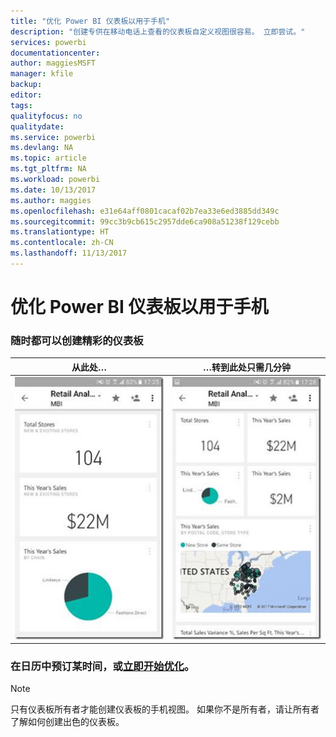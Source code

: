 ```yaml
---
title: "优化 Power BI 仪表板以用于手机"
description: "创建专供在移动电话上查看的仪表板自定义视图很容易。 立即尝试。"
services: powerbi
documentationcenter: 
author: maggiesMSFT
manager: kfile
backup: 
editor: 
tags: 
qualityfocus: no
qualitydate: 
ms.service: powerbi
ms.devlang: NA
ms.topic: article
ms.tgt_pltfrm: NA
ms.workload: powerbi
ms.date: 10/13/2017
ms.author: maggies
ms.openlocfilehash: e31e64aff0801cacaf02b7ea33e6ed3885dd349c
ms.sourcegitcommit: 99cc3b9cb615c2957dde6ca908a51238f129cebb
ms.translationtype: HT
ms.contentlocale: zh-CN
ms.lasthandoff: 11/13/2017
---
```

# <a name="optimize-power-bi-dashboard-for-phones"></a>优化 Power BI 仪表板以用于手机
### <a name="anytime-is-the-right-time-to-create-a-great-dashboard"></a>随时都可以创建精彩的仪表板
| **从此处…** | **…转到此处只需几分钟** |
|:---:|:---:|
| ![](media/mobile-apps-optimize-dashboard-phone-view/power-bi-phone-dashboard-not-optimized.png) |![](media/mobile-apps-optimize-dashboard-phone-view/power-bi-phone-dashboard-optimized.png) |

### <a name="book-some-time-on-your-calendar-or-start-optimizing-nowservice-create-dashboard-mobile-phone-viewmd"></a>在日历中预订某时间，或[立即开始优化](service-create-dashboard-mobile-phone-view.md)。
> [!NOTE]
> 只有仪表板所有者才能创建仪表板的手机视图。 如果你不是所有者，请让所有者了解如何创建出色的仪表板。
> 
> 

